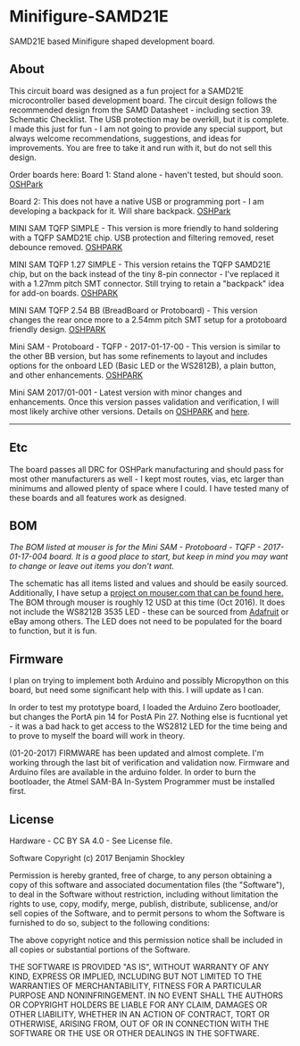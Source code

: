 # Minifigure-SAMD21E
SAMD21E based Minifigure shaped development board.

## About
This circuit board was designed as a fun project for a SAMD21E microcontroller based development board.  The circuit design follows the recommended design from the SAMD Datasheet - including section 39. Schematic Checklist.  The USB protection may be overkill, but it is complete.  I made this just for fun - I am not going to provide any special support, but always welcome recommendations, suggestions, and ideas for improvements.  You are free to take it and run with it, but do not sell this design.

Order boards here:
Board 1: Stand alone - haven't tested, but should soon. [OSHPark](https://oshpark.com/shared_projects/Wh7NwFnv)

Board 2: This does not have a native USB or programming port - I am developing a backpack for it.  Will share backpack. [OSHPark](https://oshpark.com/shared_projects/W2bUXtFr)

MINI SAM TQFP SIMPLE - This version is more friendly to hand soldering with a TQFP SAMD21E chip.  USB protection and filtering removed, reset debounce removed.  [OSHPARK](https://oshpark.com/shared_projects/yFTXsDW0)

MINI SAM TQFP 1.27 SIMPLE - This version retains the TQFP SAMD21E chip, but on the back instead of the tiny 8-pin connector - I've replaced it with a 1.27mm pitch SMT connector.  Still trying to retain a "backpack" idea for add-on boards.  [OSHPARK](https://oshpark.com/shared_projects/vt6FGicv)

MINI SAM TQFP 2.54 BB (BreadBoard or Protoboard) - This version changes the rear once more to a 2.54mm pitch SMT setup for a protoboard friendly design. [OSHPARK](https://oshpark.com/shared_projects/SMD5UkUu)

Mini SAM - Protoboard - TQFP - 2017-01-17-00 - This version is similar to the other BB version, but has some refinements to layout and includes options for the onboard LED (Basic LED or the WS2812B), a plain button, and other enhancements.  [OSHPARK](https://oshpark.com/shared_projects/IhRoccbe)

Mini SAM 2017/01-001 - Latest version with minor changes and enhancements.  Once this version passes validation and verification, I will most likely archive other versions.  Details on [OSHPARK](https://oshpark.com/shared_projects/dv4tvRPH) and [here](https://github.com/bwshockley/Minifigure-SAMD21E/tree/master/board/2017/01).

----------------------------------


## Etc
The board passes all DRC for OSHPark manufacturing and should pass for most other manufacturers as well - I kept most routes, vias, etc larger than minimums and allowed plenty of space where I could.  I have tested many of these boards and all features work as designed.

## BOM
*The BOM listed at mouser is for the Mini SAM - Protoboard - TQFP - 2017-01-17-004 board.  It is a good place to start, but keep in mind you may want to change or leave out items you don't want.*

The schematic has all items listed and values and should be easily sourced.  Additionally, I have setup a [project on mouser.com that can be found here.](http://www.mouser.com/ProjectManager/ProjectDetail.aspx?AccessID=328cc4307e)  The BOM through mouser is roughly 12 USD at this time (Oct 2016).  It does not include the WS8212B 3535 LED - these can be sourced from [Adafruit](https://www.adafruit.com/products/2659) or eBay among others.  The LED does not need to be populated for the board to function, but it is fun.

## Firmware
I plan on trying to implement both Arduino and possibly Micropython on this board, but need some significant help with this.  I will update as I can.

In order to test my prototype board, I loaded the Arduino Zero bootloader, but changes the PortA pin 14 for PostA Pin 27.  Nothing else is fucntional yet - it was a bad hack to get access to the WS2812 LED for the time being and to prove to myself the board will work in theory.

(01-20-2017) FIRMWARE has been updated and almost complete.  I'm working through the last bit of verification and validation now.  Firmware and Arduino files are available in the arduino folder.  In order to burn the bootloader, the Atmel SAM-BA In-System Programmer must be installed first.

## License
Hardware - CC BY SA 4.0 - See License file.

Software
Copyright (c) 2017 Benjamin Shockley

Permission is hereby granted, free of charge, to any person obtaining a copy
of this software and associated documentation files (the "Software"), to deal
in the Software without restriction, including without limitation the rights
to use, copy, modify, merge, publish, distribute, sublicense, and/or sell
copies of the Software, and to permit persons to whom the Software is
furnished to do so, subject to the following conditions:

The above copyright notice and this permission notice shall be included in all
copies or substantial portions of the Software.

THE SOFTWARE IS PROVIDED "AS IS", WITHOUT WARRANTY OF ANY KIND, EXPRESS OR
IMPLIED, INCLUDING BUT NOT LIMITED TO THE WARRANTIES OF MERCHANTABILITY,
FITNESS FOR A PARTICULAR PURPOSE AND NONINFRINGEMENT. IN NO EVENT SHALL THE
AUTHORS OR COPYRIGHT HOLDERS BE LIABLE FOR ANY CLAIM, DAMAGES OR OTHER
LIABILITY, WHETHER IN AN ACTION OF CONTRACT, TORT OR OTHERWISE, ARISING FROM,
OUT OF OR IN CONNECTION WITH THE SOFTWARE OR THE USE OR OTHER DEALINGS IN THE
SOFTWARE.
